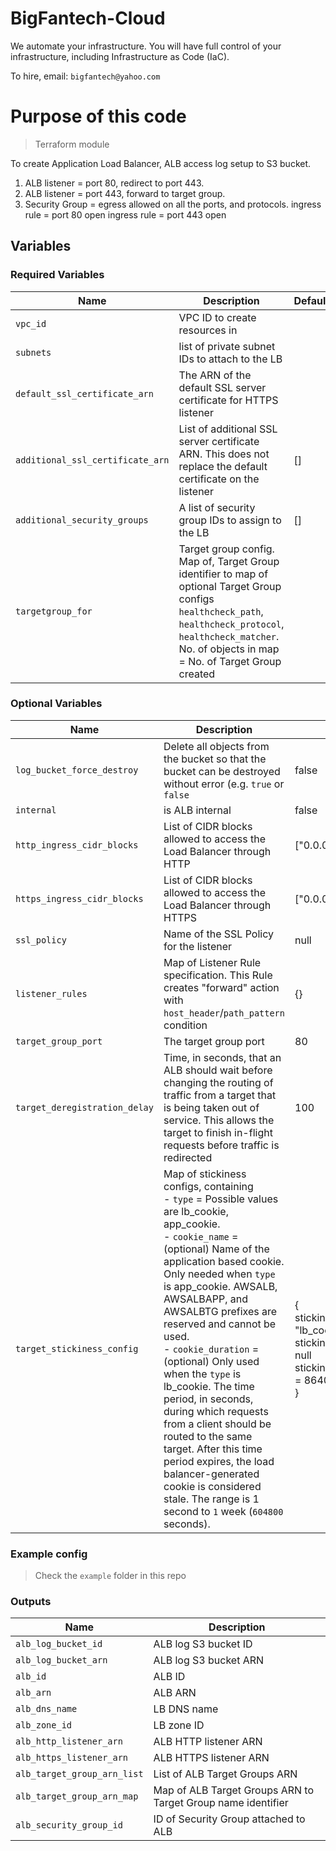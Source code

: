 # BigFantech-Cloud

We automate your infrastructure.
You will have full control of your infrastructure, including Infrastructure as Code (IaC).

To hire, email: `bigfantech@yahoo.com`

# Purpose of this code

> Terraform module

To create Application Load Balancer, ALB access log setup to S3 bucket.

1. ALB listener = port 80, redirect to port 443.
2. ALB listener = port 443, forward to target group.
3. Security Group = egress allowed on all the ports, and protocols.
   ingress rule = port 80 open
   ingress rule = port 443 open

## Variables

### Required Variables

| Name                             | Description                                                                                                                                                                                                         | Default |
| -------------------------------- | ------------------------------------------------------------------------------------------------------------------------------------------------------------------------------------------------------------------- | ------- |
| `vpc_id`                         | VPC ID to create resources in                                                                                                                                                                                       |         |
| `subnets`                        | list of private subnet IDs to attach to the LB                                                                                                                                                                      |         |
| `default_ssl_certificate_arn`    | The ARN of the default SSL server certificate for HTTPS listener                                                                                                                                                    |         |
| `additional_ssl_certificate_arn` | List of additional SSL server certificate ARN. This does not replace the default certificate on the listener                                                                                                        | []      |
| `additional_security_groups`     | A list of security group IDs to assign to the LB                                                                                                                                                                    | []      |
| `targetgroup_for`                | Target group config. Map of, Target Group identifier to map of optional Target Group configs `healthcheck_path`, `healthcheck_protocol`, `healthcheck_matcher`. No. of objects in map = No. of Target Group created |         |

### Optional Variables

| Name                          | Description                                                                                                                                                                                                                                                                                                                                                                                                                                                                                                                                                                                                           | Default                                                                                                        |
| ----------------------------- | --------------------------------------------------------------------------------------------------------------------------------------------------------------------------------------------------------------------------------------------------------------------------------------------------------------------------------------------------------------------------------------------------------------------------------------------------------------------------------------------------------------------------------------------------------------------------------------------------------------------- | -------------------------------------------------------------------------------------------------------------- |
| `log_bucket_force_destroy`    | Delete all objects from the bucket so that the bucket can be destroyed without error (e.g. `true` or `false`                                                                                                                                                                                                                                                                                                                                                                                                                                                                                                          | false                                                                                                          |
| `internal`                    | is ALB internal                                                                                                                                                                                                                                                                                                                                                                                                                                                                                                                                                                                                       | false                                                                                                          |
| `http_ingress_cidr_blocks`    | List of CIDR blocks allowed to access the Load Balancer through HTTP                                                                                                                                                                                                                                                                                                                                                                                                                                                                                                                                                  | ["0.0.0.0/0"]                                                                                                  |
| `https_ingress_cidr_blocks`   | List of CIDR blocks allowed to access the Load Balancer through HTTPS                                                                                                                                                                                                                                                                                                                                                                                                                                                                                                                                                 | ["0.0.0.0/0"]                                                                                                  |
| `ssl_policy`                  | Name of the SSL Policy for the listener                                                                                                                                                                                                                                                                                                                                                                                                                                                                                                                                                                               | null                                                                                                           |
| `listener_rules`              | Map of Listener Rule specification. This Rule creates "forward" action with `host_header`/`path_pattern` condition                                                                                                                                                                                                                                                                                                                                                                                                                                                                                                    | {}                                                                                                             |
| `target_group_port`           | The target group port                                                                                                                                                                                                                                                                                                                                                                                                                                                                                                                                                                                                 | 80                                                                                                             |
| `target_deregistration_delay` | Time, in seconds, that an ALB should wait before changing the routing of traffic from a target that is being taken out of service. This allows the target to finish in-flight requests before traffic is redirected                                                                                                                                                                                                                                                                                                                                                                                                   | 100                                                                                                            |
| `target_stickiness_config`    | Map of stickiness configs, containing<br>- `type` = Possible values are lb_cookie, app_cookie.<br>- `cookie_name` = (optional) Name of the application based cookie. Only needed when `type` is app_cookie. AWSALB, AWSALBAPP, and AWSALBTG prefixes are reserved and cannot be used.<br>- `cookie_duration` = (optional) Only used when the `type` is lb_cookie. The time period, in seconds, during which requests from a client should be routed to the same target. After this time period expires, the load balancer-generated cookie is considered stale. The range is 1 second to `1` week (`604800` seconds). | {<br>stickiness_type = "lb_cookie"<br>stickiness_cookie_name = null<br>stickiness_cookie_duration = 86400<br>} |

### Example config

> Check the `example` folder in this repo

### Outputs

| Name                        | Description                                                  |
| --------------------------- | ------------------------------------------------------------ |
| `alb_log_bucket_id`         | ALB log S3 bucket ID                                         |
| `alb_log_bucket_arn`        | ALB log S3 bucket ARN                                        |
| `alb_id`                    | ALB ID                                                       |
| `alb_arn`                   | ALB ARN                                                      |
| `alb_dns_name`              | LB DNS name                                                  |
| `alb_zone_id`               | LB zone ID                                                   |
| `alb_http_listener_arn`     | ALB HTTP listener ARN                                        |
| `alb_https_listener_arn`    | ALB HTTPS listener ARN                                       |
| `alb_target_group_arn_list` | List of ALB Target Groups ARN                                |
| `alb_target_group_arn_map`  | Map of ALB Target Groups ARN to Target Group name identifier |
| `alb_security_group_id`     | ID of Security Group attached to ALB                         |
